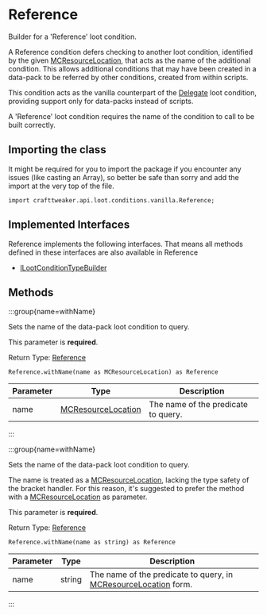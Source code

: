 # Reference

Builder for a 'Reference' loot condition.

 A Reference condition defers checking to another loot condition, identified by the given [MCResourceLocation](/vanilla/api/util/MCResourceLocation),
 that acts as the name of the additional condition. This allows additional conditions that may have been created in
 a data-pack to be referred by other conditions, created from within scripts.

 This condition acts as the vanilla counterpart of the
 [Delegate](/vanilla/api/loot/conditions/crafttweaker/Delegate) loot
 condition, providing support only for data-packs instead of scripts.

 A 'Reference' loot condition requires the name of the condition to call to be built correctly.

## Importing the class

It might be required for you to import the package if you encounter any issues (like casting an Array), so better be safe than sorry and add the import at the very top of the file.
```zenscript
import crafttweaker.api.loot.conditions.vanilla.Reference;
```


## Implemented Interfaces
Reference implements the following interfaces. That means all methods defined in these interfaces are also available in Reference

- [ILootConditionTypeBuilder](/vanilla/api/loot/conditions/ILootConditionTypeBuilder)

## Methods

:::group{name=withName}

Sets the name of the data-pack loot condition to query.

 This parameter is <strong>required</strong>.

Return Type: [Reference](/vanilla/api/loot/conditions/vanilla/Reference)

```zenscript
Reference.withName(name as MCResourceLocation) as Reference
```

| Parameter | Type | Description |
|-----------|------|-------------|
| name | [MCResourceLocation](/vanilla/api/util/MCResourceLocation) | The name of the predicate to query. |


:::

:::group{name=withName}

Sets the name of the data-pack loot condition to query.

 The name is treated as a [MCResourceLocation](/vanilla/api/util/MCResourceLocation), lacking the type safety of the bracket handler. For this
 reason, it's suggested to prefer the method with a [MCResourceLocation](/vanilla/api/util/MCResourceLocation) as parameter.

 This parameter is <strong>required</strong>.

Return Type: [Reference](/vanilla/api/loot/conditions/vanilla/Reference)

```zenscript
Reference.withName(name as string) as Reference
```

| Parameter | Type | Description |
|-----------|------|-------------|
| name | string | The name of the predicate to query, in [MCResourceLocation](/vanilla/api/util/MCResourceLocation) form. |


:::


